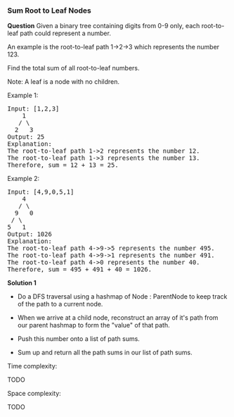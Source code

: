 <h3>Sum Root to Leaf Nodes</h3>

**Question**
Given a binary tree containing digits from 0-9 only, each root-to-leaf path could represent a number.

An example is the root-to-leaf path 1->2->3 which represents the number 123.

Find the total sum of all root-to-leaf numbers.

Note: A leaf is a node with no children.

Example 1:
<pre>
Input: [1,2,3]
    1
   / \
  2   3
Output: 25
Explanation:
The root-to-leaf path 1->2 represents the number 12.
The root-to-leaf path 1->3 represents the number 13.
Therefore, sum = 12 + 13 = 25.
</pre>

Example 2:
<pre>
Input: [4,9,0,5,1]
    4
   / \
  9   0
 / \
5   1
Output: 1026
Explanation:
The root-to-leaf path 4->9->5 represents the number 495.
The root-to-leaf path 4->9->1 represents the number 491.
The root-to-leaf path 4->0 represents the number 40.
Therefore, sum = 495 + 491 + 40 = 1026.
</pre>

**Solution 1**

- Do a DFS traversal using a hashmap of Node : ParentNode to keep track of
the path to a current node.

- When we arrive at a child node, reconstruct an array of it's path from our parent hashmap to form the "value" of that path.

- Push this number onto a list of path sums.

- Sum up and return all the path sums in our list of path sums.

Time complexity:

TODO


Space complexity: 

TODO